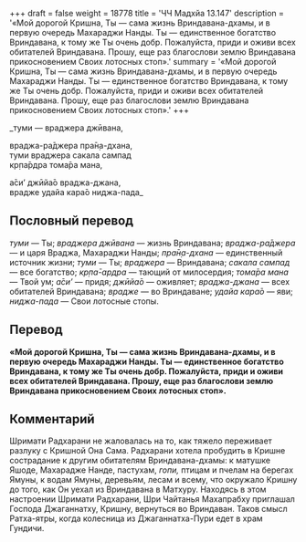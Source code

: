 +++
draft = false
weight = 18778
title = 'ЧЧ Мадхйа 13.147'
description = '«Мой дорогой Кришна, Ты — сама жизнь Вриндавана-дхамы, и в первую очередь Махараджи Нанды. Ты — единственное богатство Вриндавана, к тому же Ты очень добр. Пожалуйста, приди и оживи всех обитателей Вриндавана. Прошу, еще раз благослови землю Вриндавана прикосновением Своих лотосных стоп».'
summary = '«Мой дорогой Кришна, Ты — сама жизнь Вриндавана-дхамы, и в первую очередь Махараджи Нанды. Ты — единственное богатство Вриндавана, к тому же Ты очень добр. Пожалуйста, приди и оживи всех обитателей Вриндавана. Прошу, еще раз благослови землю Вриндавана прикосновением Своих лотосных стоп».'
+++

_туми — враджера джӣвана,  
  
враджа-ра̄джера пра̄н̣а-дхана,  
туми враджера сакала сампад  
кр̣па̄рдра тома̄ра мана,  
  
а̄си’ джӣйа̄о враджа-джана,  
врадже удайа кара̄о ниджа-пада_

## Пословный перевод

_туми_ — Ты; _враджера_ _джӣвана_ — жизнь Вриндавана; _враджа_\-_ра̄джера_ — и царя Враджа, Махараджи Нанды; _пра̄н̣а_\-_дхана_ — единственный источник жизни; _туми_ — Ты; _враджера_ — Вриндавана; _сакала_ _сампад_ — все богатство; _кр̣па̄_\-_ардра_ — тающий от милосердия; _тома̄ра_ _мана_ — Твой ум; _а̄си’_ — придя; _джӣйа̄о_ — оживляет; _враджа_\-_джана_ — всех обитателей Вриндавана; _врадже_ — во Вриндаване; _удайа_ _кара̄о_ — яви; _ниджа_\-_пада_ — Свои лотосные стопы.

## Перевод

**«Мой дорогой Кришна, Ты — сама жизнь Вриндавана-дхамы, и в первую очередь Махараджи Нанды. Ты — единственное богатство Вриндавана, к тому же Ты очень добр. Пожалуйста, приди и оживи всех обитателей Вриндавана. Прошу, еще раз благослови землю Вриндавана прикосновением Своих лотосных стоп».**

## Комментарий

Шримати Радхарани не жаловалась на то, как тяжело переживает разлуку с Кришной Она Сама. Радхарани хотела пробудить в Кришне сострадание к другим обитателям Вриндавана-дхамы: к матушке Яшоде, Махарадже Нанде, пастухам, _гопи,_ птицам и пчелам на берегах Ямуны, к водам Ямуны, деревьям, лесам и всему, что окружало Кришну до того, как Он уехал из Вриндавана в Матхуру. Находясь в этом настроении Шримати Радхарани, Шри Чайтанья Махапрабху приглашал Господа Джаганнатху, Кришну, вернуться во Вриндаван. Таков смысл Ратха-ятры, когда колесница из Джаганнатха-Пури едет в храм Гундичи.
